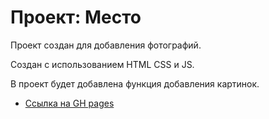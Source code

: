 # Проект: Место

Проект создан для добавления фотографий.

Создан с использованием HTML CSS и JS.

В проект будет добавлена функция добавления картинок.

* [Ссылка на GH pages](https://synkov2102.github.io/mesto/)

